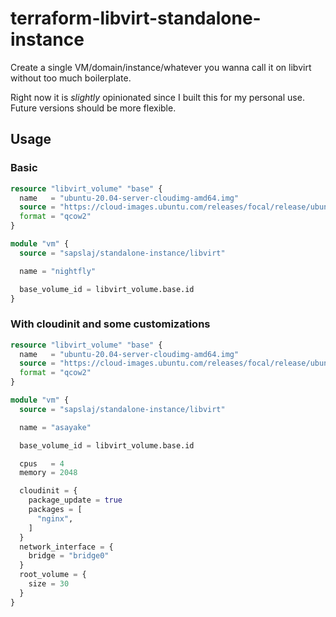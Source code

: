 # terraform-libvirt-standalone-instance

Create a single VM/domain/instance/whatever you wanna call it on libvirt without too much boilerplate.

Right now it is _slightly_ opinionated since I built this for my personal use. Future versions should be more flexible.

## Usage

### Basic

```terraform
resource "libvirt_volume" "base" {
  name   = "ubuntu-20.04-server-cloudimg-amd64.img"
  source = "https://cloud-images.ubuntu.com/releases/focal/release/ubuntu-20.04-server-cloudimg-amd64.img"
  format = "qcow2"
}

module "vm" {
  source = "sapslaj/standalone-instance/libvirt"

  name = "nightfly"

  base_volume_id = libvirt_volume.base.id
}
```


### With cloudinit and some customizations

```terraform
resource "libvirt_volume" "base" {
  name   = "ubuntu-20.04-server-cloudimg-amd64.img"
  source = "https://cloud-images.ubuntu.com/releases/focal/release/ubuntu-20.04-server-cloudimg-amd64.img"
  format = "qcow2"
}

module "vm" {
  source = "sapslaj/standalone-instance/libvirt"

  name = "asayake"

  base_volume_id = libvirt_volume.base.id

  cpus   = 4
  memory = 2048

  cloudinit = {
    package_update = true
    packages = [
      "nginx",
    ]
  }
  network_interface = {
    bridge = "bridge0"
  }
  root_volume = {
    size = 30
  }
}
```
